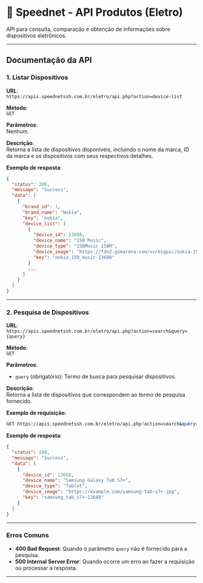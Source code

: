 # 📡 **Speednet - API Produtos (Eletro)**  

API para consulta, comparação e obtenção de informações sobre dispositivos eletrônicos.

---

## **Documentação da API**

### **1. Listar Dispositivos**

**URL**:  
`https://apis.speednetssh.com.br/eletro/api.php?action=device-list`

**Método**:  
`GET`

**Parâmetros**:  
Nenhum.

**Descrição**:  
Retorna a lista de dispositivos disponíveis, incluindo o nome da marca, ID da marca e os dispositivos com seus respectivos detalhes.

**Exemplo de resposta**:
```json
{
  "status": 200,
  "message": "Success",
  "data": [
    {
      "brand_id": 1,
      "brand_name": "Nokia",
      "key": "nokia",
      "device_list": [
        {
          "device_id": 13688,
          "device_name": "150 Music",
          "device_type": "150Music 150M",
          "device_image": "https://fdn2.gsmarena.com/vv/bigpic/nokia-150-music-2025.jpg",
          "key": "nokia_150_music-13688"
        }
        ...
      ]
    }
  ]
}
```

---

### **2. Pesquisa de Dispositivos**

**URL**:  
`https://apis.speednetssh.com.br/eletro/api.php?action=search&query={query}`

**Método**:  
`GET`

**Parâmetros**:
- `query` (obrigatório): Termo de busca para pesquisar dispositivos.

**Descrição**:  
Retorna a lista de dispositivos que correspondem ao termo de pesquisa fornecido.

**Exemplo de requisição**:
```bash
GET https://apis.speednetssh.com.br/eletro/api.php?action=search&query=Samsung%20tab%20s7+
```

**Exemplo de resposta**:
```json
{
  "status": 200,
  "message": "Success",
  "data": [
    {
      "device_id": 13688,
      "device_name": "Samsung Galaxy Tab S7+",
      "device_type": "Tablet",
      "device_image": "https://example.com/samsung-tab-s7+.jpg",
      "key": "samsung_tab_s7+-13688"
    }
  ]
}
```

---

### **Erros Comuns**

- **400 Bad Request**: Quando o parâmetro `query` não é fornecido para a pesquisa.
- **500 Internal Server Error**: Quando ocorre um erro ao fazer a requisição ou processar a resposta.

---

